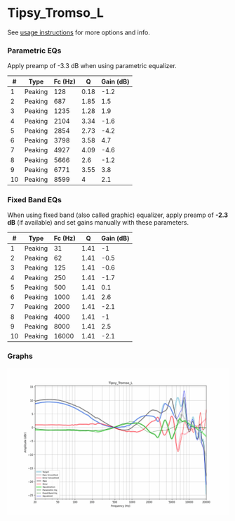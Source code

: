 # Tipsy_Tromso_L
See [usage instructions](https://github.com/jaakkopasanen/AutoEq#usage) for more options and info.

### Parametric EQs
Apply preamp of -3.3 dB when using parametric equalizer.

|   # | Type    |   Fc (Hz) |    Q |   Gain (dB) |
|-----|---------|-----------|------|-------------|
|   1 | Peaking |       128 | 0.18 |        -1.2 |
|   2 | Peaking |       687 | 1.85 |         1.5 |
|   3 | Peaking |      1235 | 1.28 |         1.9 |
|   4 | Peaking |      2104 | 3.34 |        -1.6 |
|   5 | Peaking |      2854 | 2.73 |        -4.2 |
|   6 | Peaking |      3798 | 3.58 |         4.7 |
|   7 | Peaking |      4927 | 4.09 |        -4.6 |
|   8 | Peaking |      5666 | 2.6  |        -1.2 |
|   9 | Peaking |      6771 | 3.55 |         3.8 |
|  10 | Peaking |      8599 | 4    |         2.1 |

### Fixed Band EQs
When using fixed band (also called graphic) equalizer, apply preamp of **-2.3 dB** (if available) and set gains manually with these parameters.

|   # | Type    |   Fc (Hz) |    Q |   Gain (dB) |
|-----|---------|-----------|------|-------------|
|   1 | Peaking |        31 | 1.41 |        -1   |
|   2 | Peaking |        62 | 1.41 |        -0.5 |
|   3 | Peaking |       125 | 1.41 |        -0.6 |
|   4 | Peaking |       250 | 1.41 |        -1.7 |
|   5 | Peaking |       500 | 1.41 |         0.1 |
|   6 | Peaking |      1000 | 1.41 |         2.6 |
|   7 | Peaking |      2000 | 1.41 |        -2.1 |
|   8 | Peaking |      4000 | 1.41 |        -1   |
|   9 | Peaking |      8000 | 1.41 |         2.5 |
|  10 | Peaking |     16000 | 1.41 |        -2.1 |

### Graphs
![](./Tipsy_Tromso_L.png)
